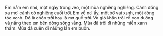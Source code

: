 Em nằm em nhớ, một ngày trong veo, một mùa nghiêng nghiêng. Cánh đồng xa mờ, cánh cò nghiêng cuối trời. Em về nơi ấy, một bờ vai xanh, một dòng tóc xanh. Đó là chân trời hay là mơ quế trời. Và gió khăn trôi về con đường và nắng theo em bên dòng sông vắng. Mùa đã trôi đi những miền xanh thầm. Mùa đã quên đi những lần em buồn.